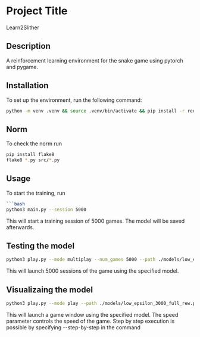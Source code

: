 # Project Title

Learn2Slither

## Description

A reinforcement learning environment for the snake game using pytorch and pygame.

## Installation

To set up the environment, run the following command:

```bash
python -m venv .venv && source .venv/bin/activate && pip install -r requirements.txt
```

## Norm

To check the norm run

```bash
pip install flake8
flake8 *.py src/*.py
```

## Usage

To start the training, run

````bash
```bash
python3 main.py --session 5000
````

This will start a training session of 5000 games. The model will be saved afterwards.

## Testing the model

```bash
python3 play.py --mode multiplay --num_games 5000 --path ./models/low_epsilon_3000_full_rew.pth
```

This will launch 5000 sessions of the game using the specified model.

## Visualizaing the model

```bash
python3 play.py --mode play --path ./models/low_epsilon_3000_full_rew.pth --speed 5
```

This will launch a game window using the specified model. The speed parameter controls the speed of the game. Step by step execution is possible by specifying --step-by-step in the command
